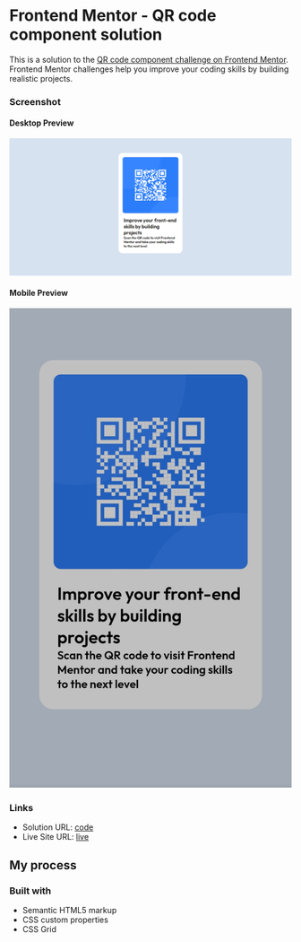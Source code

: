 # Frontend Mentor - QR code component solution

This is a solution to the [QR code component challenge on Frontend Mentor](https://www.frontendmentor.io/challenges/qr-code-component-iux_sIO_H). Frontend Mentor challenges help you improve your coding skills by building realistic projects. 

### Screenshot
#### Desktop Preview
![](./screenshot/desktop.png)

#### Mobile Preview
![](./screenshot/mobile.jpg)

### Links

- Solution URL: [code](https://github.com/chatrapathi-002/Frontend-Mentor-Challenges/tree/main/qr-code-component)
- Live Site URL: [live](https://your-live-site-url.com)

## My process

### Built with

- Semantic HTML5 markup
- CSS custom properties
- CSS Grid

